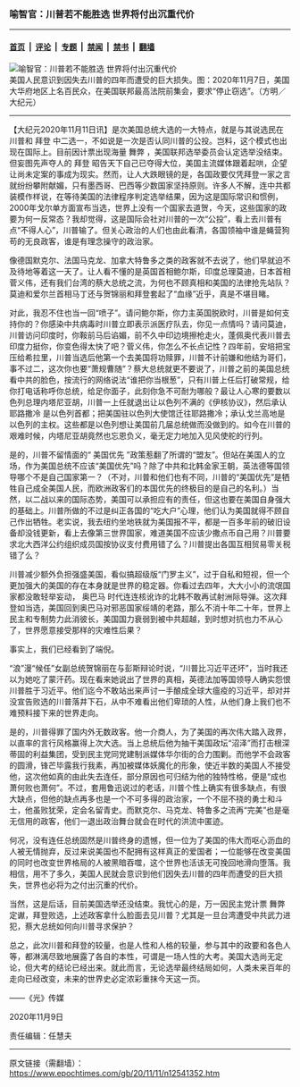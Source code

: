 ### 喻智官：川普若不能胜选 世界将付出沉重代价

---

#### [首页](../../../..?n12541352) &nbsp;|&nbsp; [评论](../../../../../epoch-comment?n12541352) &nbsp;|&nbsp; [专题](../../../../../epoch-special?n12541352) &nbsp;|&nbsp; [禁闻](../../../../../epoch-news?n12541352) &nbsp;|&nbsp; [禁书](../../../../../books?n12541352) &nbsp;|&nbsp; [翻墙](https://github.com/gfw-breaker/nogfw/blob/master/README.md?n12541352)


<div><img alt="喻智官：川普若不能胜选 世界将付出沉重代价" class="attachment-djy_600_400 size-djy_600_400 wp-post-image" src="https://i.epochtimes.com/assets/uploads/2020/11/Image3-600x400.jpg"/>
<div class="caption">
 美国人民意识到因失去川普的四年而遭受的巨大损失。图：2020年11月7日，美国大华府地区上名百民众，在美国联邦最高法院前集会，要求“停止窃选”。（方明／大纪元）
</div></div><hr/><div class="post_content" id="artbody" itemprop="articleBody">
 <!-- article content begin -->
 <p>
  【大纪元2020年11月11日讯】是次美国总统大选的一大特点，就是与其说选民在川普和
  <ok href="https://www.epochtimes.com/gb/tag/%E6%8B%9C%E7%99%BB.html">
   拜登
  </ok>
  中二选一，不如说是一次是否认同川普的公投。岂料，这个模式也出现在国际上。目前因计票出现海量
  <ok href="https://www.epochtimes.com/gb/tag/%E8%88%9E%E5%BC%8A.html">
   舞弊
  </ok>
  ，美国联邦选举委员会认定选举没结束。但妄图先声夺人的
  <ok href="https://www.epochtimes.com/gb/tag/%E6%8B%9C%E7%99%BB.html">
   拜登
  </ok>
  昭告天下自己已夺得大位，美国主流媒体跟着起哄，企望让尚未定案的事成为现实。然而，让人大跌眼镜的是，各国政要仅凭拜登一家之言就纷纷攀附献媚，只有墨西哥、巴西等少数国家坚持原则。许多人不解，连中共都装模作样说，在等待美国的法律程序判定选举结果，因为这是国际常识和惯例，2000年戈尔单方面宣布当选，世界上没有一个国家去道贺，今天，这些国家的政要为何一反常态？我却觉得，这是国际会社对川普的一次“公投”，看上去川普有点“不得人心”，川普输了。但关心政治的人们也由此看清，各国领袖中谁是蝇营狗苟的无良政客，谁是有理念操守的政治家。
 </p>
 <p>
  像德国默克尔、法国马克龙、加拿大特鲁多之类的政客就不去说了，他们早就迫不及待地等着这一天了。让人看不懂的是英国首相鲍尔斯，印度总理莫迪，日本首相菅义伟，还有我们台湾的蔡大总统之流，为何也不顾真相和美国的法律抢先站队？莫迪和爱尔兰首相马丁还与贺锦丽和拜登套起了“血缘”近乎，真是不堪目睹。
 </p>
 <p>
  对此，我忍不住也当一回“喷子”。请问鲍尔斯，你力主英国脱欧时，川普是如何支持你的？你感染中共病毒时川普立即表示派医疗队去，你见一点情吗？请问莫迪，川普访问印度时，你鞍前马后谄媚，前不久中印边境擦枪走火，蓬佩奥代表川普去印度力挺你，你变色得太快了吧？菅义伟，你怎么不长点记性？四年前，安培把宝压给希拉里，川普当选后他第一个去美国将功赎罪，川普不计前嫌和他结为哥们，事不过二，这次你也要“萧规曹随”？蔡大总统就更不要说了，川普之前的美国总统看中共的脸色，按流行的网络说法“谁把你当根葱”，只有川普上任后打破常规，给你打电话称呼你总统，给足你面子，此刻你急不可耐为哪般？最让人心寒的要数以色列总理内塔尼亚胡，川普一上任就退出让以色列不满的《伊核协议》，然后承认
  <ok href="https://www.epochtimes.com/gb/tag/%E8%80%B6%E8%B7%AF%E6%92%92%E5%86%B7.html">
   耶路撒冷
  </ok>
  是以色列首都；把美国驻以色列大使馆迁往耶路撒冷；承认戈兰高地是以色列的主权。这些都是以色列想让美国前几届总统做而没做到的。如今在川普的艰难时候，内塔尼亚胡竟然也忘恩负义，毫无定力地加入见风使舵的行列。
 </p>
 <p>
  是的，川普不留情面的“
  <ok href="https://www.epochtimes.com/gb/tag/%E7%BE%8E%E5%9B%BD%E4%BC%98%E5%85%88.html">
   美国优先
  </ok>
  ”政策惹翻了所谓的“盟友”。但站在美国人的立场，作为美国总统不应该“美国优先”吗？除了中共和北韩金家王朝，英法德等国领导哪个不是自己国家第一？（不对，川普和他们也有不同，川普的“美国优先”是牺牲自己成全美国人民，而欧洲政客们的本国优先的终极目的是自己的名利。）当然，以二战以来的国际态势，美国可以承担应有的责任，但这也要在美国自身强大的基础上。川普所做的不过是纠正各国的“吃大户”心理，他们认为美国就得不顾自己作出牺牲。老实说，我去纽约坐地铁就为美国报不平，都是一百多年前的破旧设备却没钱更新，看上去像第三世界国家，难道美国不应该少撒点币自己用？川普要求北大西洋公约组织成员国按协议支付费用错了么？川普提出各国互相贸易零关税错了么？
 </p>
 <p>
  川普减少额外负担强盛美国，看似搞超级版“门罗主义”，过于自私和短视，但一个更加强大的美国的存在本身就是世界的稳定器。你看过去四年，大大小小的流氓国家都没敢轻举妄动，
  <ok href="https://www.epochtimes.com/gb/tag/%E5%A5%A5%E5%B7%B4%E9%A9%AC.html">
   奥巴马
  </ok>
  时代连连核讹诈的北韩不敢再试射洲际导弹。这次拜登如当选，美国回到奥巴马对邪恶国家绥靖的老路，那么不消十年二十年，世界上民主和专制势力此消彼长，美国国力衰弱到被中共超越，到时想对抗也力不从心了，世界愿意接受那样的灾难性后果？
 </p>
 <p>
  事实上，我们已经看到了端倪。
 </p>
 <p>
  “浪”漫“候任”女副总统贺锦丽在与彭斯辩论时说，“川普比习近平还坏”，当时我还以为她吃了蒙汗药。现在看来她说出了世界的真相，英德法加等国领导人确实怨恨川普胜于习近平。他们迄今不敢站出来声讨一手酿成全球大瘟疫的习近平，却对并没宣告败选的川普落井下石，从中不难看出他们卑琐的人性，从他们身上我们也不难预料接下来的世界走向。
 </p>
 <p>
  是的，川普得罪了国内外无数政客。他一介商人，为了美国的再次伟大踏入政界，以直率的言行风格赢得上次大选。当上总统后他为抽干美国政坛“沼泽”而打击根深蒂固的利益集团，受到民主党同党建制派媒体华尔街的合力围剿。而他学不会政客的圆滑，锋芒毕露我行我素，再加被媒体妖魔化的形象，使近半数的美国人不接受他，这次他如真的由此失去连任，部分原因也可归结为他的独特性格，便是“成也萧何败也萧何”。不过，套用鲁迅说过的老话，川普个性上确实有很多缺点，有很大缺点，但他的缺点再多也是一个不可多得的政治家，一个不屈不挠的勇士和斗士，他虽败犹荣，定会名留青史。而默克尔、马克龙、特鲁多之流再“完美”也是毫无信用的政客，他们一退出政治舞台就会在时代的洪流中匿迹。
 </p>
 <p>
  何况，没有连任总统固然是川普终身的遗憾，但一位为了美国的伟大而呕心沥血的人被无情抛弃，反过来说美国也不配拥有这样真正的爱国者；一位能够在改变美国的同时也改变世界格局的人被黑暗吞噬，这个世界也活该无可挽回地滑向堕落。我相信，用不了多久，美国人民就会意识到他们因失去川普的四年而遭受的巨大损失，世界也必将为之付出沉重的代价。
 </p>
 <p>
  当然，这是后话，目前美国选举还没结束。我忧心的是，万一因民主党计票
  <ok href="https://www.epochtimes.com/gb/tag/%E8%88%9E%E5%BC%8A.html">
   舞弊
  </ok>
  定谳，拜登败选，上述政客拿什么脸面去见川普？尤其是一旦台湾遭受中共武力进犯，蔡大总统如何向川普寻求保护？
 </p>
 <p>
  总之，此次川普和拜登的较量，也是人性和人格的较量，参与其中的政要和各色人等，都淋漓尽致地展露了各自的本性，可谓是一场人性的大考。美国大选尚无定论，但大考的结论已经出来。就此而言，无论选举最终结局如何，人类未来百年的走向已经改变，未来的世界史必定浓彩重抹今天这一页。
 </p>
 <p>
  ——《光》传媒
 </p>
 <p>
  2020年11月9日
 </p>
 <p>
  责任编辑：任慧夫
 </p>
 <!-- article content end -->
 <div id="below_article_ad">
 </div>
</div>


---

原文链接（需翻墙）：https://www.epochtimes.com/gb/20/11/11/n12541352.htm